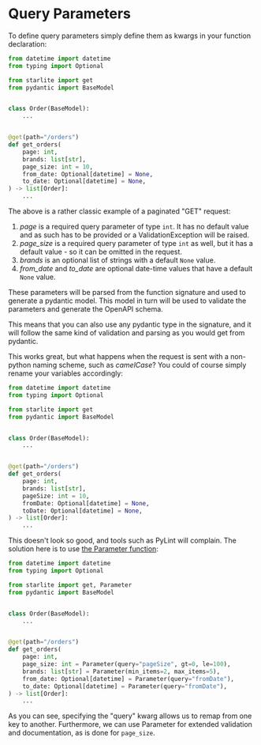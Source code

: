 # Query Parameters

To define query parameters simply define them as kwargs in your function declaration:

```python
from datetime import datetime
from typing import Optional

from starlite import get
from pydantic import BaseModel


class Order(BaseModel):
    ...


@get(path="/orders")
def get_orders(
    page: int,
    brands: list[str],
    page_size: int = 10,
    from_date: Optional[datetime] = None,
    to_date: Optional[datetime] = None,
) -> list[Order]:
    ...
```

The above is a rather classic example of a paginated "GET" request:

1. _page_ is a required query parameter of type `int`. It has no default value and as such has to be provided or a
   ValidationException will be raised.
2. _page_size_ is a required query parameter of type `int` as well, but it has a default value - so it can be omitted in
   the request.
3. _brands_ is an optional list of strings with a default `None` value.
4. _from_date_ and _to_date_ are optional date-time values that have a default `None` value.

These parameters will be parsed from the function signature and used to generate a pydantic model. This model in turn
will be used to validate the parameters and generate the OpenAPI schema.

This means that you can also use any pydantic type in the signature, and it will follow the same kind of validation and
parsing as you would get from pydantic.

This works great, but what happens when the request is sent with a non-python naming scheme, such as _camelCase_? You
could of course simply rename your variables accordingly:

```python
from datetime import datetime
from typing import Optional

from starlite import get
from pydantic import BaseModel


class Order(BaseModel):
    ...


@get(path="/orders")
def get_orders(
    page: int,
    brands: list[str],
    pageSize: int = 10,
    fromDate: Optional[datetime] = None,
    toDate: Optional[datetime] = None,
) -> list[Order]:
    ...
```

This doesn't look so good, and tools such as PyLint will complain. The solution here is to
use [the Parameter function](./3-the-parameter-function.md):

```python
from datetime import datetime
from typing import Optional

from starlite import get, Parameter
from pydantic import BaseModel


class Order(BaseModel):
    ...


@get(path="/orders")
def get_orders(
    page: int,
    page_size: int = Parameter(query="pageSize", gt=0, le=100),
    brands: list[str] = Parameter(min_items=2, max_items=5),
    from_date: Optional[datetime] = Parameter(query="fromDate"),
    to_date: Optional[datetime] = Parameter(query="fromDate"),
) -> list[Order]:
    ...
```

As you can see, specifying the "query" kwarg allows us to remap from one key to another. Furthermore, we can use
Parameter for extended validation and documentation, as is done for `page_size`.
